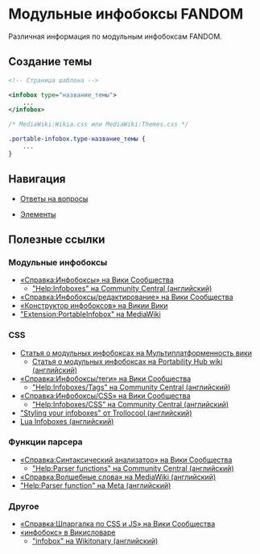 # Модульные инфобоксы FANDOM
Различная информация по модульным инфобоксам FANDOM.

## Создание темы

```xml
<!-- Страница шаблона -->

<infobox type="название_темы">
	...
</infobox>
```

```css
/* MediaWiki:Wikia.css или MediaWiki:Themes.css */

.portable-infobox.type-название_темы {
	...
}
```

## Навигация

* [Ответы на вопросы](faq.md)

* [Элементы](elements/_main.md)

## Полезные ссылки
### Модульные инфобоксы

* [«Справка:Инфобоксы» на Вики Сообщества](https://community.fandom.com/ru/wiki/Справка:Инфобоксы)
  * ["Help:Infoboxes" на Community Central (английский)](https://community.fandom.com/wiki/Help:Infoboxes)
* [«Справка:Инфобоксы/редактирование» на Вики Сообщества](https://community.fandom.com/ru/wiki/Справка:Инфобоксы/редактирование)
* [«Конструктор инфобоксов» на Викии Вики](https://wikies.fandom.com/wiki/Конструктор_инфобоксов)
* ["Extension:PortableInfobox" на MediaWiki](https://www.mediawiki.org/wiki/Extension:PortableInfobox)

### CSS

* [Статья о модульных инфобоксах на Мультиплатформенность вики](https://portability.fandom.com/ru/wiki/Модульные_инфобоксы)
  * [Статья о модульных инфобоксах на Portability Hub wiki (английский)](https://portability.fandom.com/wiki/Portable_Infoboxes)
* [«Справка:Инфобоксы/теги» на Вики Сообщества](https://community.fandom.com/ru/wiki/Справка:Инфобоксы/теги)
  * ["Help:Infoboxes/Tags" на Community Central (английский)](https://community.fandom.com/wiki/Help:Infoboxes/Tags)
* [«Справка:Инфобоксы/CSS» на Вики Сообщества](https://community.fandom.com/ru/wiki/Справка:Инфобоксы/CSS)
  * ["Help:Infoboxes/CSS" на Community Central (английский)](https://community.fandom.com/wiki/Help:Infoboxes/CSS)
* ["Styling your infoboxes" от Trollocool (английский)](https://community.fandom.com/wiki/User_blog:Trollocool/Styling_your_infoboxes)
* [Lua Infoboxes (английский)](https://portability.fandom.com/wiki/Lua_Infoboxes)
### Функции парсера
* [«Справка:Синтаксический анализатор» на Вики Сообщества](https://community.fandom.com/ru/wiki/Справка:Синтаксический_анализатор)
  * ["Help:Parser functions" на Community Central (английский)](https://community.fandom.com/wiki/Help:Parser_functions)
* [«Справка:Волшебные слова» на MediaWiki (английский)](http://mediawiki.org/wiki/Help:Magic_words/ru)
* ["Help:Parser function" на Meta (английский)](https://meta.wikimedia.org/wiki/Help:Parser_function)
### Другое
* [«Справка:Шпаргалка по CSS и JS» на Вики Сообщества](https://community.fandom.com/ru/wiki/Справка:Шпаргалка_по_CSS_и_JS)
* [«инфобокс» в Викисловаре](https://ru.wiktionary.org/wiki/инфобокс)
  * ["infobox" на Wikitonary (английский)](https://en.wiktionary.org/wiki/infobox)
